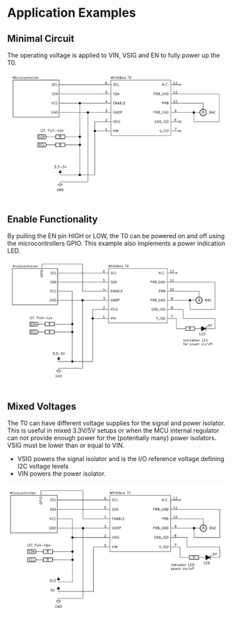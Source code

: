 
# <i class="fas fa-code-branch"></i> Application Examples <!-- {docsify-ignore} -->

## Minimal Circuit
The operating voltage is applied to VIN, VSIG and EN to fully power up the T0.
![Minimal Example Schematic](_media/whitebox-t0-minimal-circuit.svg)

## Enable Functionality
By pulling the EN pin HIGH or LOW, the T0 can be powered on and off using the microcontrollers GPIO. This example also implements a power indication LED.
![Enable Example Schematic](_media/whitebox-t0-enable-circuit.svg)

## Mixed Voltages
The T0 can have different voltage supplies for the signal and power isolator. This is useful in mixed 3.3V/5V setups or when the MCU internal regulator can not provide enough power for the (potentially many) power isolators. VSIG must be lower than or equal to VIN.

* VSIG powers the signal isolator and is the I/O reference voltage defining I2C voltage levels
* VIN powers the power isolator.

![Mixed Voltages Schematic](_media/whitebox-t0-voltages-circuit.svg)

